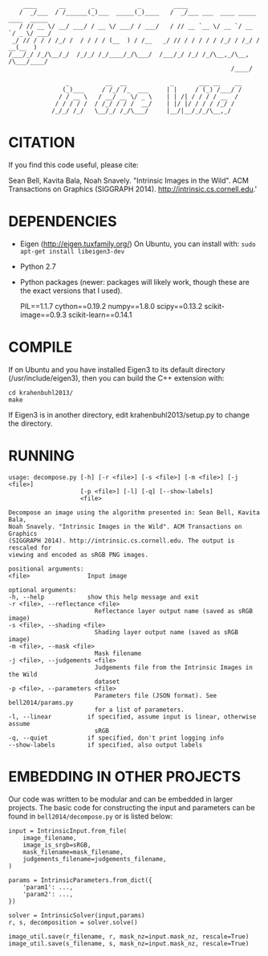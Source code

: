 
        ____      __       _            _         ____
       /  _/___  / /______(_)___  _____(_)____   /  _/___ ___  ____ _____ ____  _____
       / // __ \/ __/ ___/ / __ \/ ___/ / ___/   / // __ `__ \/ __ `/ __ `/ _ \/ ___/
     _/ // / / / /_/ /  / / / / (__  ) / /__   _/ // / / / / / /_/ / /_/ /  __(__  )
    /___/_/ /_/\__/_/  /_/_/ /_/____/_/\___/  /___/_/ /_/ /_/\__,_/\__, /\___/____/
                                                                  /____/

                    _          __  __            _       ___ __    __
                   (_)___     / /_/ /_  ___     | |     / (_) /___/ /
                  / / __ \   / __/ __ \/ _ \    | | /| / / / / __  /
                 / / / / /  / /_/ / / /  __/    | |/ |/ / / / /_/ /
                /_/_/ /_/   \__/_/ /_/\___/     |__/|__/_/_/\__,_/


CITATION
========

If you find this code useful, please cite:

Sean Bell, Kavita Bala, Noah Snavely. "Intrinsic Images in the Wild".
ACM Transactions on Graphics (SIGGRAPH 2014).
http://intrinsic.cs.cornell.edu.'


DEPENDENCIES
============

- Eigen (http://eigen.tuxfamily.org/)
  On Ubuntu, you can install with: `sudo apt-get install libeigen3-dev`

- Python 2.7

- Python packages (newer: packages will likely work, though these are the exact
  versions that I used).

	PIL==1.1.7
	cython==0.19.2
	numpy==1.8.0
	scipy==0.13.2
	scikit-image==0.9.3
	scikit-learn==0.14.1


COMPILE
=======

If on Ubuntu and you have installed Eigen3 to its default directory (/usr/include/eigen3),
then you can build the C++ extension with:

    cd krahenbuhl2013/
    make

If Eigen3 is in another directory, edit krahenbuhl2013/setup.py to change the directory.


RUNNING
=======

	usage: decompose.py [-h] [-r <file>] [-s <file>] [-m <file>] [-j <file>]
						[-p <file>] [-l] [-q] [--show-labels]
						<file>

	Decompose an image using the algorithm presented in: Sean Bell, Kavita Bala,
	Noah Snavely. "Intrinsic Images in the Wild". ACM Transactions on Graphics
	(SIGGRAPH 2014). http://intrinsic.cs.cornell.edu. The output is rescaled for
	viewing and encoded as sRGB PNG images.

	positional arguments:
	<file>                Input image

	optional arguments:
	-h, --help            show this help message and exit
	-r <file>, --reflectance <file>
							Reflectance layer output name (saved as sRGB image)
	-s <file>, --shading <file>
							Shading layer output name (saved as sRGB image)
	-m <file>, --mask <file>
							Mask filename
	-j <file>, --judgements <file>
							Judgements file from the Intrinsic Images in the Wild
							dataset
	-p <file>, --parameters <file>
							Parameters file (JSON format). See bell2014/params.py
							for a list of parameters.
	-l, --linear          if specified, assume input is linear, otherwise assume
							sRGB
	-q, --quiet           if specified, don't print logging info
	--show-labels         if specified, also output labels


EMBEDDING IN OTHER PROJECTS
===========================

Our code was written to be modular and can be embedded in larger projects.
The basic code for constructing the input and parameters can be found in
`bell2014/decompose.py` or is listed below:

    input = IntrinsicInput.from_file(
        image_filename,
        image_is_srgb=sRGB,
        mask_filename=mask_filename,
        judgements_filename=judgements_filename,
    )

	params = IntrinsicParameters.from_dict({
		'param1': ...,
		'param2': ...,
	})

    solver = IntrinsicSolver(input,params)
    r, s, decomposition = solver.solve()

    image_util.save(r_filename, r, mask_nz=input.mask_nz, rescale=True)
    image_util.save(s_filename, s, mask_nz=input.mask_nz, rescale=True)
